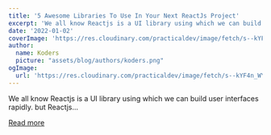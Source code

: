 ```yaml
---
title: '5 Awesome Libraries To Use In Your Next ReactJs Project'
excerpt: 'We all know Reactjs is a UI library using which we can build user interfaces rapidly. but Reactjs...'
date: '2022-01-02'
coverImage: 'https://res.cloudinary.com/practicaldev/image/fetch/s--kYF4n_WY--/c_imagga_scale,f_auto,fl_progressive,h_420,q_auto,w_1000/https://dev-to-uploads.s3.amazonaws.com/uploads/articles/iqq1exoupz3qieeo3lyl.jpeg'
author:
  name: Koders
  picture: "assets/blog/authors/koders.png"
ogImage:
  url: 'https://res.cloudinary.com/practicaldev/image/fetch/s--kYF4n_WY--/c_imagga_scale,f_auto,fl_progressive,h_420,q_auto,w_1000/https://dev-to-uploads.s3.amazonaws.com/uploads/articles/iqq1exoupz3qieeo3lyl.jpeg'
---
```


We all know Reactjs is a UI library using which we can build user interfaces rapidly. but Reactjs...

[Read more](https://dev.to/sachinchaurasiya/5-awesome-libraries-to-use-in-your-next-reactjs-project-3p31)
